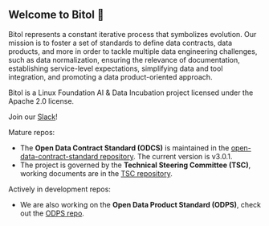 ## Welcome to Bitol 👋

Bitol represents a constant iterative process that symbolizes evolution. Our mission is to foster a set of standards to define data contracts, data products, and more in order to tackle multiple data engineering challenges, such as data normalization, ensuring the relevance of documentation, establishing service-level expectations, simplifying data and tool integration, and promoting a data product-oriented approach.

Bitol is a Linux Foundation AI & Data Incubation project licensed under the Apache 2.0 license.

Join our [Slack](https://jgp.ai/dmlslack)!

Mature repos:

* The **Open Data Contract Standard (ODCS)** is maintained in the  [open-data-contract-standard repository](https://github.com/bitol-io/open-data-contract-standard). The current version is v3.0.1.
* The project is governed by the **Technical Steering Committee (TSC)**, working documents are in the [TSC repository](https://github.com/bitol-io/tsc).

Actively in development repos:

* We are also working on the **Open Data Product Standard (ODPS)**, check out the [ODPS repo](https://github.com/bitol-io/open-data-product-standard).

<!--

**Here are some ideas to get you started:**

🙋‍♀️ A short introduction - what is your organization all about?
🌈 Contribution guidelines - how can the community get involved?
👩‍💻 Useful resources - where can the community find your docs? Is there anything else the community should know?
🍿 Fun facts - what does your team eat for breakfast?
🧙 Remember, you can do mighty things with the power of [Markdown](https://docs.github.com/github/writing-on-github/getting-started-with-writing-and-formatting-on-github/basic-writing-and-formatting-syntax)
-->
